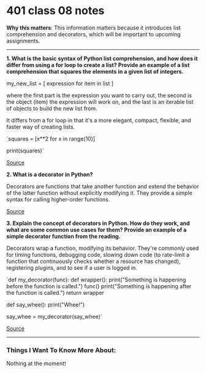 # 401 class 08 notes

**Why this matters**: This information matters because it introduces list comprehension and decorators, which will be important to upcoming assignments.

------------------------------------

**1. What is the basic syntax of Python list comprehension, and how does it differ from using a for loop to create a list? Provide an example of a list comprehension that squares the elements in a given list of integers.**

my_new_list = [ expression for item in list ]

where the first part is the expression you want to carry out, the second is the object (item) the expression will work on, and the last is an iterable list of objects to build the new list from.

It differs from a for loop in that it's a more elegant, compact, flexible, and faster way of creating lists.

`squares = [x**2 for x in range(10)]

print(squares)`

[Source](https://www.pythonforbeginners.com/basics/list-comprehensions-in-python)

**2. What is a decorator in Python?**

Decorators are functions that take another function and extend the behavior of the latter function without explicitly modifying it. They provide a simple syntax for calling higher-order functions.

[Source](https://realpython.com/primer-on-python-decorators/)

**3. Explain the concept of decorators in Python. How do they work, and what are some common use cases for them? Provide an example of a simple decorator function from the reading.**

Decorators wrap a function, modifying its behavior. They're commonly used for timing functions, debugging code, slowing down code (to rate-limit a function that continuously checks whether a resource has changed), registering plugins, and to see if a user is logged in.

`def my_decorator(func):
    def wrapper():
        print("Something is happening before the function is called.")
        func()
        print("Something is happening after the function is called.")
    return wrapper

def say_whee():
    print("Whee!")

say_whee = my_decorator(say_whee)`

[Source](https://realpython.com/primer-on-python-decorators/#a-few-real-world-examples)

------------------------------------
### Things I Want To Know More About:
Nothing at the moment!